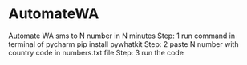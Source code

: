 # AutomateWA
Automate WA sms to N number in N minutes
Step: 1 run command in terminal of pycharm 
  pip install pywhatkit
Step: 2 paste N number with country code in numbers.txt file
Step: 3 run the code
